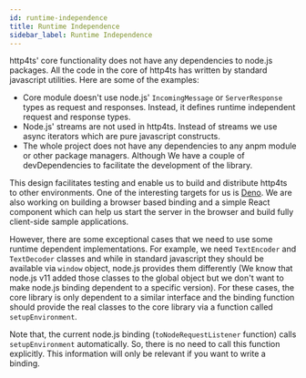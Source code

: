 ```yaml
---
id: runtime-independence
title: Runtime Independence
sidebar_label: Runtime Independence
---
```


http4ts' core functionality does not have any dependencies to node.js packages. All the code in the core of http4ts has written by standard javascript utilities. Here are some of the examples:

* Core module doesn't use node.js' `IncomingMessage` or `ServerResponse` types as request and responses. Instead, it defines runtime independent request and response types.
* Node.js' streams are not used in http4ts. Instead of streams we use async iterators which are pure javascript constructs.
* The whole project does not have any dependencies to any anpm module or other package managers. Although We have a couple of devDependencies to facilitate the development of the library.

This design facilitates testing and enable us to build and distribute http4ts to other environments. One of the interesting targets for us is [Deno](https://deno.land/). We are also working on building a browser based binding and a simple React component which can help us start the server in the browser and build fully client-side sample applications.

However, there are some exceptional cases that we need to use some runtime dependent implementations. For example, we need `TextEncoder` and `TextDecoder` classes and while in standard javascript they should be available via `window` object, node.js provides them differently (We know that node.js v11 added those classes to the global object but we don't want to make node.js binding dependent to a specific version). For these cases, the core library is only dependent to a similar interface and the binding function should provide the real classes to the core library via a function called `setupEnvironment`.

Note that, the current node.js binding (`toNodeRequestListener` function) calls `setupEnvironment` automatically. So, there is no need to call this function explicitly. This information will only be relevant if you want to write a binding.
